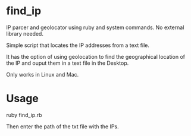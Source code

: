 # find_ip
IP parcer and geolocator using ruby and system commands. No external library needed.

Simple script that locates the IP addresses from a text file.

It has the option of using geolocation to find the geographical location of the IP and ouput them in a text file in the Desktop.

Only works in Linux and Mac.

# Usage
ruby find_ip.rb

Then enter the path of the txt file with the IPs.
